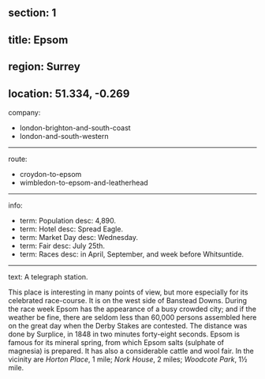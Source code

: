 section: 1
----
title: Epsom
----
region: Surrey
----
location: 51.334, -0.269
----
company:
- london-brighton-and-south-coast
- london-and-south-western
----
route:
- croydon-to-epsom
- wimbledon-to-epsom-and-leatherhead
----
info:
- term: Population
  desc: 4,890.
- term: Hotel
  desc: Spread Eagle.
- term: Market Day
  desc: Wednesday.
- term: Fair
  desc: July 25th.
- term: Races
  desc: in April, September, and week before Whitsuntide.
----
text: A telegraph station.

This place is interesting in many points of view, but more especially for its celebrated race-course. It is on the west side of Banstead Downs. During the race week Epsom has the appearance of a busy crowded city; and if the weather be fine, there are seldom less than 60,000 persons assembled here on the great day when the Derby Stakes are contested. The distance was done by Surplice, in 1848 in two minutes forty-eight seconds. Epsom is famous for its mineral spring, from which Epsom salts (sulphate of magnesia) is prepared. It has also a considerable cattle and wool fair. In the vicinity are *Horton Place*, 1 mile; *Nork House*, 2 miles; *Woodcote Park*, 1½ mile.
